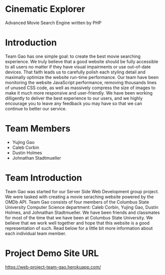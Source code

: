# Cinematic Explorer
Advanced Movie Search Engine written by PHP

# Introduction
Team Gao has one simple goal: to create the best movie searching experience. We truly believe that a good website should be fully accessible to all users no matter if they have visual impairments or use out-of-date devices. That faith leads us to carefully polish each styling detail and maximally optimize the website run-time performance. Our team have been monitoring the website JavaScript performance, removing thousands lines of unused CSS code, as well as massively compress the size of images to make it much more responsive and user-friendly. We have been working dilligently to deliver the best experience to our users, and we highly encourage you to leave any feedback you may have so that we can continue to better our service.

# Team Members
- Yujing Gao
- Caleb Corbin
- Dustin Holmes
- Johnathan Stadtmueller

# Team Introduction
Team Gao was started for our Server Side Web Development group project. We were tasked with creating a movie seraching website powered by the OMDb API. Team Gao consists of four members of the Columbus State University Computer Science department: Caleb Corbin, Yujing Gao, Dustin Holmes, and Johnathan Stadtmueller. We have been friends and classmates for most of the time that we have been at Columbus State University. We believe that we work well together and hope that this website is a good representation of such. Read below for a little bit more information about each individual team member.

# Project Demo Site URL
https://web-project-team-gao.herokuapp.com/
